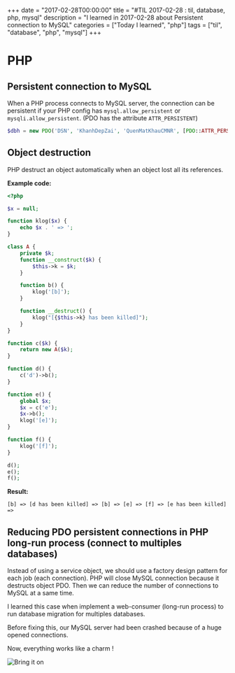 +++
date = "2017-02-28T00:00:00"
title = "#TIL 2017-02-28 : til, database, php, mysql"
description = "I learned in 2017-02-28 about Persistent connection to MySQL"
categories = ["Today I learned", "php"]
tags = ["til", "database", "php", "mysql"]
+++


# PHP

## Persistent connection to MySQL

When a PHP process connects to MySQL server, the connection can be persistent if your PHP config has `mysql.allow_persistent` or `mysqli.allow_persistent`. (PDO has the attribute `ATTR_PERSISTENT`)

```php
$dbh = new PDO('DSN', 'KhanhDepZai', 'QuenMatKhauCMNR', [PDO::ATTR_PERSISTENT => TRUE]);
```

## Object destruction

PHP destruct an object automatically when an object lost all its references.

**Example code:**

```php
<?php

$x = null;

function klog($x) {
    echo $x . ' => ';
}

class A {
    private $k;
    function __construct($k) {
        $this->k = $k;
    }

    function b() {
        klog('[b]');
    }

    function __destruct() {
        klog("[{$this->k} has been killed]");
    }
}

function c($k) {
    return new A($k);
}

function d() {
    c('d')->b();
}

function e() {
    global $x;
    $x = c('e');
    $x->b();
    klog('[e]');
}

function f() {
    klog('[f]');
}

d();
e();
f();
```

**Result:**

```
[b] => [d has been killed] => [b] => [e] => [f] => [e has been killed] =>
```

## Reducing PDO persistent connections in PHP long-run process (connect to multiples databases)

Instead of using a service object, we should use a factory design pattern for each job (each connection). PHP will close MySQL connection because it destructs object PDO. Then we can reduce the number of connections to MySQL at a same time.

I learned this case when implement a web-consumer (long-run process) to run database migration for multiples databases.

Before fixing this, our MySQL server had been crashed because of a huge opened connections.

Now, everything works like a charm !

![Bring it on](https://i.giphy.com/mVJojMQvDwixG.gif)
